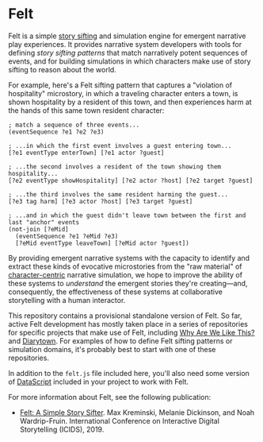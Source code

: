 # Felt

Felt is a simple [story sifting](https://mkremins.github.io/publications/Felt_SimpleStorySifter.pdf) and simulation engine for emergent narrative play experiences. It provides narrative system developers with tools for defining _story sifting patterns_ that match narratively potent sequences of events, and for building simulations in which characters make use of story sifting to reason about the world.

For example, here's a Felt sifting pattern that captures a "violation of hospitality" microstory, in which a traveling character enters a town, is shown hospitality by a resident of this town, and then experiences harm at the hands of this same town resident character:

```edn
; match a sequence of three events...
(eventSequence ?e1 ?e2 ?e3)

; ...in which the first event involves a guest entering town...
[?e1 eventType enterTown] [?e1 actor ?guest]

; ...the second involves a resident of the town showing them hospitality...
[?e2 eventType showHospitality] [?e2 actor ?host] [?e2 target ?guest]

; ...the third involves the same resident harming the guest...
[?e3 tag harm] [?e3 actor ?host] [?e3 target ?guest]

; ...and in which the guest didn't leave town between the first and last "anchor" events
(not-join [?eMid]
  (eventSequence ?e1 ?eMid ?e3)
  [?eMid eventType leaveTown] [?eMid actor ?guest])
```

By providing emergent narrative systems with the capacity to identify and extract these kinds of evocative microstories from the "raw material" of [character-centric](https://www.cc.gatech.edu/~riedl/pubs/aiide08.pdf) narrative simulation, we hope to improve the ability of these systems to _understand_ the emergent stories they're creating—and, consequently, the effectiveness of these systems at collaborative storytelling with a human interactor.

This repository contains a provisional standalone version of Felt. So far, active Felt development has mostly taken place in a series of repositories for specific projects that make use of Felt, including [Why Are We Like This?](https://github.com/ItsProbablyFine/WAWLT) and [Diarytown](https://github.com/meldckn/diarytown-prototypes). For examples of how to define Felt sifting patterns or simulation domains, it's probably best to start with one of these repositories.

In addition to the `felt.js` file included here, you'll also need some version of [DataScript](https://github.com/tonsky/datascript) included in your project to work with Felt.

For more information about Felt, see the following publication:

* [Felt: A Simple Story Sifter](https://mkremins.github.io/publications/Felt_SimpleStorySifter.pdf). Max Kreminski, Melanie Dickinson, and Noah Wardrip-Fruin. International Conference on Interactive Digital Storytelling (ICIDS), 2019.
